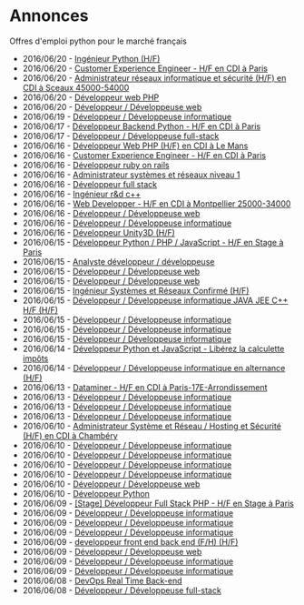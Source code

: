 # Annonces

Offres d'emploi python pour le marché français

* 2016/06/20 - [Ingénieur Python (H/F)](http://pyjobs.fr/job/2172/ingenieur-python-h-f "Ingénieur Python (H/F)")
* 2016/06/20 - [Customer Experience Engineer - H/F en CDI à Paris](http://pyjobs.fr/job/2171/customer-experience-engineer-h-f-en-cdi-a-paris "Customer Experience Engineer - H/F en CDI à Paris")
* 2016/06/20 - [Administrateur réseaux informatique et sécurité (H/F) en CDI à Sceaux 45000-54000](http://pyjobs.fr/job/2166/administrateur-reseaux-informatique-et-securite-h-f-en-cdi-a-sceaux-45000-54000 "Administrateur réseaux informatique et sécurité (H/F) en CDI à Sceaux 45000-54000")
* 2016/06/20 - [Développeur web PHP](http://pyjobs.fr/job/2169/developpeur-web-php "Développeur web PHP")
* 2016/06/20 - [Développeur / Développeuse web](http://pyjobs.fr/job/2168/developpeur-developpeuse-web "Développeur / Développeuse web")
* 2016/06/19 - [Développeur / Développeuse informatique](http://pyjobs.fr/job/2167/developpeur-developpeuse-informatique "Développeur / Développeuse informatique")
* 2016/06/17 - [Développeur Backend Python - H/F en CDI à Paris](http://pyjobs.fr/job/2163/developpeur-backend-python-h-f-en-cdi-a-paris "Développeur Backend Python - H/F en CDI à Paris")
* 2016/06/17 - [Développeur / Développeuse full-stack](http://pyjobs.fr/job/2164/developpeur-developpeuse-full-stack "Développeur / Développeuse full-stack")
* 2016/06/16 - [Développeur Web PHP (H/F) en CDI à Le Mans](http://pyjobs.fr/job/2160/developpeur-web-php-h-f-en-cdi-a-le-mans "Développeur Web PHP (H/F) en CDI à Le Mans")
* 2016/06/16 - [Customer Experience Engineer - H/F en CDI à Paris](http://pyjobs.fr/job/2157/customer-experience-engineer-h-f-en-cdi-a-paris "Customer Experience Engineer - H/F en CDI à Paris")
* 2016/06/16 - [Développeur ruby on rails](http://pyjobs.fr/job/2152/developpeur-ruby-on-rails "Développeur ruby on rails")
* 2016/06/16 - [Administrateur systèmes et réseaux niveau 1](http://pyjobs.fr/job/2153/administrateur-systemes-et-reseaux-niveau-1 "Administrateur systèmes et réseaux niveau 1")
* 2016/06/16 - [Développeur full stack](http://pyjobs.fr/job/2150/developpeur-full-stack "Développeur full stack")
* 2016/06/16 - [Ingénieur r&d c++](http://pyjobs.fr/job/2151/ingenieur-r-d-c "Ingénieur r&d c++")
* 2016/06/16 - [Web Developper - H/F en CDI à Montpellier 25000-34000](http://pyjobs.fr/job/2154/web-developper-h-f-en-cdi-a-montpellier-25000-34000 "Web Developper - H/F en CDI à Montpellier 25000-34000")
* 2016/06/16 - [Développeur / Développeuse web](http://pyjobs.fr/job/2170/developpeur-developpeuse-web "Développeur / Développeuse web")
* 2016/06/16 - [Développeur / Développeuse informatique](http://pyjobs.fr/job/2165/developpeur-developpeuse-informatique "Développeur / Développeuse informatique")
* 2016/06/16 - [Développeur Unity3D (H/F)](http://pyjobs.fr/job/2162/developpeur-unity3d-h-f "Développeur Unity3D (H/F)")
* 2016/06/15 - [Développeur Python / PHP / JavaScript - H/F en Stage à Paris](http://pyjobs.fr/job/2148/developpeur-python-php-javascript-h-f-en-stage-a-paris "Développeur Python / PHP / JavaScript - H/F en Stage à Paris")
* 2016/06/15 - [Analyste développeur / développeuse](http://pyjobs.fr/job/2158/analyste-developpeur-developpeuse "Analyste développeur / développeuse")
* 2016/06/15 - [Développeur / Développeuse web](http://pyjobs.fr/job/2156/developpeur-developpeuse-web "Développeur / Développeuse web")
* 2016/06/15 - [Développeur / Développeuse web](http://pyjobs.fr/job/2155/developpeur-developpeuse-web "Développeur / Développeuse web")
* 2016/06/15 - [Ingénieur Systèmes et Réseaux Confirmé (H/F)](http://pyjobs.fr/job/2149/ingenieur-systemes-et-reseaux-confirme-h-f "Ingénieur Systèmes et Réseaux Confirmé (H/F)")
* 2016/06/15 - [Développeur / Développeuse informatique JAVA JEE C++ H/F (H/F)](http://pyjobs.fr/job/2146/developpeur-developpeuse-informatique-java-jee-c-h-f-h-f "Développeur / Développeuse informatique JAVA JEE C++ H/F (H/F)")
* 2016/06/15 - [Développeur / Développeuse informatique](http://pyjobs.fr/job/2145/developpeur-developpeuse-informatique "Développeur / Développeuse informatique")
* 2016/06/15 - [Développeur / Développeuse informatique](http://pyjobs.fr/job/2159/developpeur-developpeuse-informatique "Développeur / Développeuse informatique")
* 2016/06/15 - [Développeur / Développeuse informatique](http://pyjobs.fr/job/2161/developpeur-developpeuse-informatique "Développeur / Développeuse informatique")
* 2016/06/14 - [Développeur Python et JavaScript - Libérez la calculette impôts](http://pyjobs.fr/job/2137/developpeur-python-et-javascript-liberez-la-calculette-impots "Développeur Python et JavaScript - Libérez la calculette impôts")
* 2016/06/14 - [Développeur / Développeuse informatique en alternance (H/F)](http://pyjobs.fr/job/2138/developpeur-developpeuse-informatique-en-alternance-h-f "Développeur / Développeuse informatique en alternance (H/F)")
* 2016/06/13 - [Dataminer - H/F en CDI à Paris-17E-Arrondissement](http://pyjobs.fr/job/2128/dataminer-h-f-en-cdi-a-paris-17e-arrondissement "Dataminer - H/F en CDI à Paris-17E-Arrondissement")
* 2016/06/13 - [Développeur / Développeuse informatique](http://pyjobs.fr/job/2144/developpeur-developpeuse-informatique "Développeur / Développeuse informatique")
* 2016/06/13 - [Développeur / Développeuse informatique](http://pyjobs.fr/job/2136/developpeur-developpeuse-informatique "Développeur / Développeuse informatique")
* 2016/06/13 - [Développeur / Développeuse informatique](http://pyjobs.fr/job/2135/developpeur-developpeuse-informatique "Développeur / Développeuse informatique")
* 2016/06/10 - [Administrateur Système et Réseau / Hosting et Sécurité (H/F) en CDI à Chambéry](http://pyjobs.fr/job/2126/administrateur-systeme-et-reseau-hosting-et-securite-h-f-en-cdi-a-chambery "Administrateur Système et Réseau / Hosting et Sécurité (H/F) en CDI à Chambéry")
* 2016/06/10 - [Développeur / Développeuse informatique](http://pyjobs.fr/job/2147/developpeur-developpeuse-informatique "Développeur / Développeuse informatique")
* 2016/06/10 - [Développeur / Développeuse informatique](http://pyjobs.fr/job/2139/developpeur-developpeuse-informatique "Développeur / Développeuse informatique")
* 2016/06/10 - [Développeur / Développeuse informatique](http://pyjobs.fr/job/2133/developpeur-developpeuse-informatique "Développeur / Développeuse informatique")
* 2016/06/10 - [Développeur / Développeuse informatique](http://pyjobs.fr/job/2130/developpeur-developpeuse-informatique "Développeur / Développeuse informatique")
* 2016/06/10 - [Développeur / Développeuse web](http://pyjobs.fr/job/2131/developpeur-developpeuse-web "Développeur / Développeuse web")
* 2016/06/10 - [Développeur Python](http://pyjobs.fr/job/2127/developpeur-python "Développeur Python")
* 2016/06/09 - [[Stage] Développeur Full Stack PHP - H/F en Stage à Paris](http://pyjobs.fr/job/2120/stage-developpeur-full-stack-php-h-f-en-stage-a-paris "[Stage] Développeur Full Stack PHP - H/F en Stage à Paris")
* 2016/06/09 - [Développeur / Développeuse informatique](http://pyjobs.fr/job/2141/developpeur-developpeuse-informatique "Développeur / Développeuse informatique")
* 2016/06/09 - [Développeur / Développeuse informatique](http://pyjobs.fr/job/2140/developpeur-developpeuse-informatique "Développeur / Développeuse informatique")
* 2016/06/09 - [Développeur / Développeuse informatique](http://pyjobs.fr/job/2142/developpeur-developpeuse-informatique "Développeur / Développeuse informatique")
* 2016/06/09 - [developpeur front end back end (F/H) (H/F)](http://pyjobs.fr/job/2121/developpeur-front-end-back-end-f-h-h-f "developpeur front end back end (F/H) (H/F)")
* 2016/06/09 - [Développeur / Développeuse web](http://pyjobs.fr/job/2143/developpeur-developpeuse-web "Développeur / Développeuse web")
* 2016/06/09 - [Développeur / Développeuse informatique](http://pyjobs.fr/job/2134/developpeur-developpeuse-informatique "Développeur / Développeuse informatique")
* 2016/06/09 - [Développeur / Développeuse informatique](http://pyjobs.fr/job/2132/developpeur-developpeuse-informatique "Développeur / Développeuse informatique")
* 2016/06/08 - [DevOps Real Time Back-end](http://pyjobs.fr/job/2117/devops-real-time-back-end "DevOps Real Time Back-end")
* 2016/06/08 - [Développeur / Développeuse full-stack](http://pyjobs.fr/job/2123/developpeur-developpeuse-full-stack "Développeur / Développeuse full-stack")

